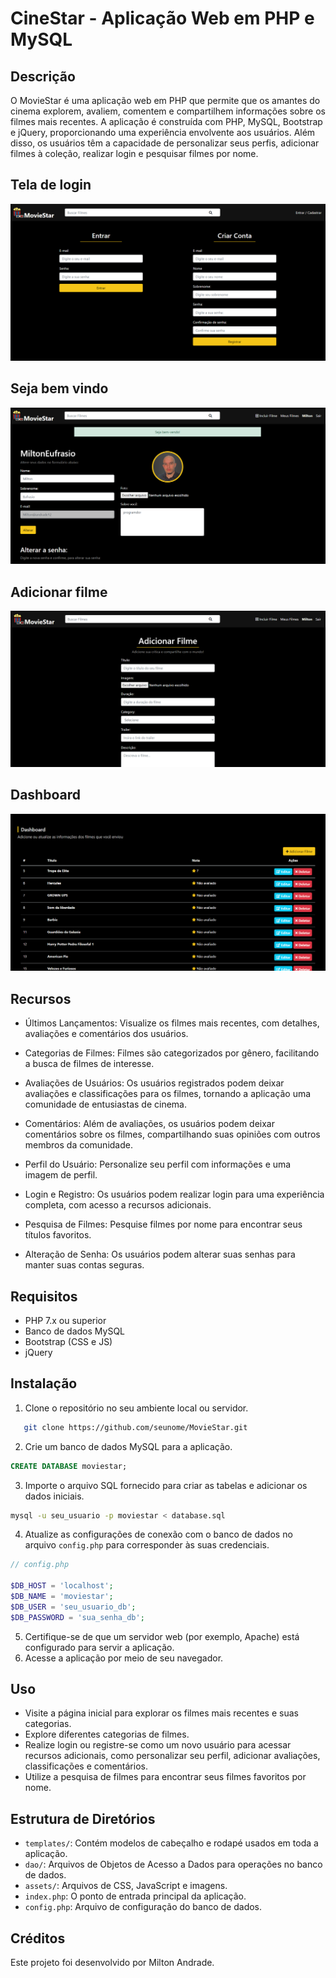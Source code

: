 # CineStar - Aplicação Web em PHP e MySQL

## Descrição

<p>O MovieStar é uma aplicação web em PHP que permite que os amantes do cinema explorem, avaliem, comentem e compartilhem informações sobre os filmes mais recentes.
A aplicação é construída com PHP, MySQL, Bootstrap e jQuery, proporcionando uma experiência envolvente aos usuários. Além disso,
os usuários têm a capacidade de personalizar seus perfis, adicionar filmes à coleção, realizar login e pesquisar filmes por nome.</p>

## Tela de login

![Logo da Página](img/login.png)

## Seja bem vindo

![Logo da Página](img/sejaBemVindo.png)

## Adicionar filme

![Logo da Página](img/adicionarFilme.png)

## Dashboard

![Logo da Página](img/dashboard.png)


## Recursos

* Últimos Lançamentos: Visualize os filmes mais recentes, com detalhes, avaliações e comentários dos usuários.

* Categorias de Filmes: Filmes são categorizados por gênero, facilitando a busca de filmes de interesse.

* Avaliações de Usuários: Os usuários registrados podem deixar avaliações e classificações para os filmes, tornando a aplicação uma comunidade de entusiastas de cinema.

* Comentários: Além de avaliações, os usuários podem deixar comentários sobre os filmes, compartilhando suas opiniões com outros membros da comunidade.

* Perfil do Usuário: Personalize seu perfil com informações e uma imagem de perfil.

* Login e Registro: Os usuários podem realizar login para uma experiência completa, com acesso a recursos adicionais.

* Pesquisa de Filmes: Pesquise filmes por nome para encontrar seus títulos favoritos.

* Alteração de Senha: Os usuários podem alterar suas senhas para manter suas contas seguras.

## Requisitos

* PHP 7.x ou superior
* Banco de dados MySQL
* Bootstrap (CSS e JS)
* jQuery

## Instalação
 1. Clone o repositório no seu ambiente local ou servidor.

```bash
   git clone https://github.com/seunome/MovieStar.git
```

2. Crie um banco de dados MySQL para a aplicação.

```sql
CREATE DATABASE moviestar;
```

3. Importe o arquivo SQL fornecido para criar as tabelas e adicionar os dados iniciais.
```bash
mysql -u seu_usuario -p moviestar < database.sql
```

4. Atualize as configurações de conexão com o banco de dados no arquivo `config.php` para corresponder às suas credenciais.

```php
// config.php

$DB_HOST = 'localhost';
$DB_NAME = 'moviestar';
$DB_USER = 'seu_usuario_db';
$DB_PASSWORD = 'sua_senha_db';
```

5. Certifique-se de que um servidor web (por exemplo, Apache) está configurado para servir a aplicação.
6. Acesse a aplicação por meio de seu navegador.

## Uso
* Visite a página inicial para explorar os filmes mais recentes e suas categorias.
* Explore diferentes categorias de filmes.
* Realize login ou registre-se como um novo usuário para acessar recursos adicionais, como personalizar seu perfil, adicionar avaliações, classificações e comentários.
* Utilize a pesquisa de filmes para encontrar seus filmes favoritos por nome.

## Estrutura de Diretórios
* `templates/`: Contém modelos de cabeçalho e rodapé usados em toda a aplicação.
* `dao/`: Arquivos de Objetos de Acesso a Dados para operações no banco de dados.
* `assets/`: Arquivos de CSS, JavaScript e imagens.
* `index.php`: O ponto de entrada principal da aplicação.
* `config.php`: Arquivo de configuração do banco de dados.


## Créditos
<p>Este projeto foi desenvolvido por Milton Andrade.</p>



